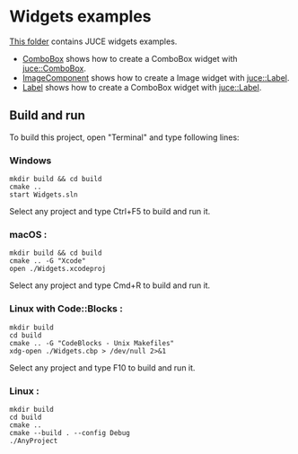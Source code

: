 # Widgets examples

[This folder](.) contains JUCE widgets examples.

* [ComboBox](ComboBox/README.md) shows how to create a ComboBox widget with [juce::ComboBox](https://docs.juce.com/master/classComboBox.html).
* [ImageComponent](ImageComponent/README.md) shows how to create a Image widget with [juce::Label](https://docs.juce.com/master/classImageComponent.html).
* [Label](Label/README.md) shows how to create a ComboBox widget with [juce::Label](https://docs.juce.com/master/classLabel.html).

## Build and run

To build this project, open "Terminal" and type following lines:

### Windows
``` shell
mkdir build && cd build
cmake ..
start Widgets.sln
```

Select any project and type Ctrl+F5 to build and run it.

### macOS :

``` shell
mkdir build && cd build
cmake .. -G "Xcode"
open ./Widgets.xcodeproj
```

Select any project and type Cmd+R to build and run it.

### Linux with Code::Blocks :

``` shell
mkdir build
cd build
cmake .. -G "CodeBlocks - Unix Makefiles"
xdg-open ./Widgets.cbp > /dev/null 2>&1
```

Select any project and type F10 to build and run it.

### Linux :

``` shell
mkdir build
cd build
cmake ..
cmake --build . --config Debug
./AnyProject
```
